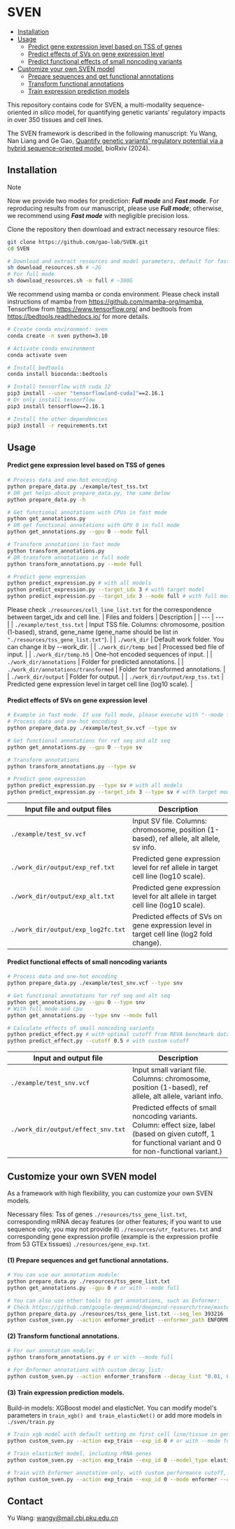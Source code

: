 # SVEN

- [Installation](#installation)
- [Usage](#usage)
    - [Predict gene expression level based on TSS of genes](#predict-gene-expression-level-based-on-tss-of-genes)
    - [Predict effects of SVs on gene expression level](#predict-effects-of-svs-on-gene-expression-level)
    - [Predict functional effects of small noncoding variants](#predict-functional-effects-of-small-noncoding-variants)
- [Customize your own SVEN model](#customize-your-own-sven-model)
    - [Prepare sequences and get functional annotations](#1-prepare-sequences-and-get-functional-annotations)
    - [Transform functional annotations](#2-transform-functional-annotations)
    - [Train expression prediction models](#3-train-expression-prediction-models)

This repository contains code for SVEN, a multi-modality sequence-oriented <i>in silico</i> model, for quantifying genetic variants' regulatory impacts in over 350 tissues and cell lines.

The SVEN framework is described in the following manuscript: Yu Wang, Nan Liang and Ge Gao, [Quantify genetic variants' regulatory potential via a hybrid sequence-oriented model](https://www.biorxiv.org/content/10.1101/2024.03.28.587115v1), bioRxiv (2024).


## Installation

> [!NOTE]
> Now we provide two modes for prediction: **_Full mode_** and **_Fast mode_**. For reproducing results from our manuscript, please use **_Full mode_**; otherwise, we recommend using **_Fast mode_** with negligible precision loss. 

Clone the repository then download and extract necessary resource files:
```bash
git clone https://github.com/gao-lab/SVEN.git
cd SVEN

# Download and extract resources and model parameters, default for fast mode
sh download_resources.sh # ~2G
# For full mode
sh download_resources.sh -m full # ~380G
```

We recommend using mamba or conda environment. Please check install instructions of mamba from https://github.com/mamba-org/mamba, Tensorflow from https://www.tensorflow.org/ and bedtools from https://bedtools.readthedocs.io/ for more details. 

```bash
# Create conda environment: sven
conda create -n sven python=3.10

# Activate conda environment
conda activate sven

# Install bedtools
conda install bioconda::bedtools

# Install tensorflow with cuda 12
pip3 install --user "tensorflow[and-cuda]"==2.16.1
# Or only install tensorflow
pip3 install tensorflow==2.16.1

# Install the other dependencies
pip3 install -r requirements.txt
```



## Usage

#### Predict gene expression level based on TSS of genes

```bash
# Process data and one-hot encoding
python prepare_data.py ./example/test_tss.txt
# OR get helps about prepare_data.py, the same below
python prepare_data.py -h

# Get functional annotations with CPUs in fast mode
python get_annotations.py
# OR get functional annotations with GPU 0 in full mode
python get_annotations.py --gpu 0 --mode full 

# Transform annotations in fast mode
python transform_annotations.py
# OR transform annotations in full mode
python transform_annotations.py --mode full

# Predict gene expression
python predict_expression.py # with all models
python predict_expression.py --target_idx 3 # with target model
python predict_expression.py --target_idx 3 --mode full # with full mode
```
Please check `./resources/cell_line_list.txt` for the correspondence between target_idx and cell line.
| Files and folders | Description |
| --- | --- |
| ```./example/test_tss.txt``` | Input TSS file. Columns: chromosome, position (1-based), strand, gene_name (gene_name should be list in ```"./resources/tss_gene_list.txt"```). |
| ```./work_dir``` | Default work folder. You can change it by --work_dir. |
| ```./work_dir/temp_bed``` | Processed bed file of input. | 
| ```./work_dir/temp.h5``` | One-hot encoded sequences of input. |
| ```./work_dir/annotations``` | Folder for predicted annotations. |
| ```./work_dir/annotations/transformed``` | Folder for transformed annotations. |
| ```./work_dir/output``` | Folder for output. |
| ```./work_dir/output/exp_tss.txt``` | Predicted gene expression level in target cell line (log10 scale). |

#### Predict effects of SVs on gene expression level
```bash
# Example in fast mode. If use full mode, please execute with "--mode full".
# Process data and one-hot encoding
python prepare_data.py ./example/test_sv.vcf --type sv

# Get functional annotations for ref seq and alt seq
python get_annotations.py --gpu 0 --type sv

# Transform annotations
python transform_annotations.py --type sv

# Predict gene expression
python predict_expression.py --type sv # with all models
python predict_expression.py --target_idx 3 --type sv # with target model
```
| Input file and output files | Description |
| --- | --- |
| ```./example/test_sv.vcf``` | Input SV file. Columns: chromosome, position (1-based), ref allele, alt allele, sv info. |
| ```./work_dir/output/exp_ref.txt``` | Predicted gene expression level for ref allele in target cell line (log10 scale). |
| ```./work_dir/output/exp_alt.txt``` | Predicted gene expression level for alt allele in target cell line (log10 scale). |
| ```./work_dir/output/exp_log2fc.txt``` | Predicted effects of SVs on gene expression level in target cell line (log2 fold change). |

#### Predict functional effects of small noncoding variants
```bash
# Process data and one-hot encoding
python prepare_data.py ./example/test_snv.vcf --type snv

# Get functional annotations for ref seq and alt seq
python get_annotations.py --gpu 0 --type snv
# With full mode and cpu
python get_annotations.py --type snv --mode full

# Calculate effects of small noncoding variants
python predict_effect.py # with optimal cutoff from REVA benchmark dataset
python predict_effect.py --cutoff 0.5 # with custom cutoff
```
| Input and output file | Description |
| --- | --- |
| ```./example/test_snv.vcf``` | Input small variant file. Columns: chromosome, position (1-based), ref allele, alt allele, variant info. |
| ```./work_dir/output/effect_snv.txt``` | Predicted effects of small noncoding variants. Column: effect size, label (based on given cutoff, 1 for functional variant and 0 for non-functional variant.) |


## Customize your own SVEN model
As a framework with high flexibility, you can customize your own SVEN models. 

Necessary files: Tss of genes ```./resources/tss_gene_list.txt```, corresponding mRNA decay features (or other features; if you want to use sequence only, you may not provide it) ```./resources/utr_features.txt``` and corresponding gene expression profile (example is the expression profile from 53 GTEx tissues)  ```./resources/gene_exp.txt```.
#### (1) Prepare sequences and get functional annotations.
```bash
# You can use our annotation module:
python prepare_data.py ./resources/tss_gene_list.txt
python get_annotations.py --gpu 0 # or with --mode full

# You can also use other tools to get annotations, such as Enformer:
# Check https://github.com/google-deepmind/deepmind-research/tree/master/enformer for more details about Enformer.
python prepare_data.py ./resources/tss_gene_list.txt --seq_len 393216
python custom_sven.py --action enformer_predict --enformer_path ENFORMER_MODEL_PATH
```
#### (2) Transform functional annotations.
```bash
# For our annotation module:
python transform_annotations.py # or with --mode full

# For Enformer annotations with custom decay_list:
python custom_sven.py --action enformer_transform --decay_list "0.01, 0.10, 0.20"
```
#### (3) Train expression prediction models.
Build-in models: XGBoost model and elasticNet. You can modify model's parameters in ```train_xgb() and train_elasticNet()``` or add more models in ```./sven/train.py```
```bash
# Train xgb model with default setting on first cell line/tissue in gene expression profile
python custom_sven.py --action exp_train --exp_id 0 # or with --mode full

# Train elasticNet model, including rRNA genes
python custom_sven.py --action exp_train --exp_id 0 --model_type elasticNet --ignore_rRNA false

# Train with Enformer annotation only, with custom performance cutoff, device and random seed 
python custom_sven.py --action exp_train --exp_id 0 --mode enformer --cutoff 0.6 --utr_features false --device gpu --seed 42
```

## Contact
Yu Wang: [wangy@mail.cbi.pku.edu.cn](mailto:wangy@mail.cbi.pku.edu.cn)
